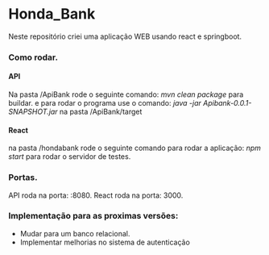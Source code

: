  # Honda_Bank
 Neste repositório criei uma aplicação WEB usando react e springboot.

### Como rodar.

#### API
Na pasta /ApiBank rode o seguinte comando:
*mvn clean  package* 
para buildar. e para rodar o programa use o comando:
*java -jar Apibank-0.0.1-SNAPSHOT.jar*
na pasta /ApiBank/target

#### React
na pasta /hondabank rode o seguinte comando para rodar a aplicação:
*npm start*
para rodar o servidor de testes.




### Portas.
API roda na porta: :8080.
React roda na porta: 3000.

### Implementação para as proximas versões:
- Mudar para um banco relacional.
- Implementar melhorias no sistema de autenticação

